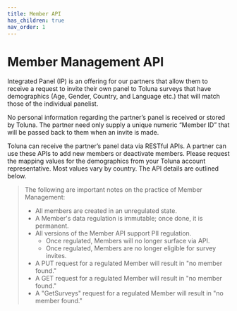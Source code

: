 ```yaml
---
title: Member API
has_children: true
nav_order: 1
---
```


# Member Management API 

Integrated Panel (IP) is an offering for our partners that allow them to receive a request to invite their own panel to Toluna      surveys that have demographics (Age, Gender, Country, and Language etc.) that will match those of the individual panelist.

No personal information regarding the partner’s panel is received or stored by Toluna. The partner need only supply a unique    numeric “Member ID” that will be passed back to them when an invite is made.  

Toluna can receive the partner’s panel data via RESTful APIs. A partner can use these APIs to add new members or deactivate    members. Please request the mapping values for the demographics from your Toluna account representative. Most values vary by    country. The API details are outlined below.

>The following are important notes on the practice of Member Management:
> - All members are created in an unregulated state.
> - A Member's data regulation is immutable; once done, it is permanent.
> - All versions of the Member API support PII regulation.
>   - Once regulated, Members will no longer surface via API.
>   - Once regulated, Members are no longer eligible for survey invites. 
> - A PUT request for a regulated Member will result in "no member found."
> - A GET request for a regulated Member will result in "no member found."
> - A "GetSurveys" request for a regulated Member will result in "no member found."
